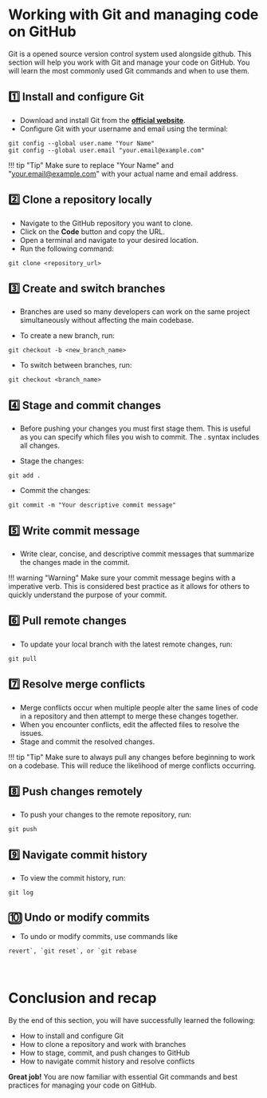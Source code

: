 # Working with Git and managing code on GitHub

Git is a opened source version control system used alongside github. This section will help you work with Git and manage your code on GitHub. You will learn the most commonly used Git commands and when to use them.

## 1️⃣ Install and configure Git

- Download and install Git from the [**official website**](https://git-scm.com/downloads).
- Configure Git with your username and email using the terminal:

```git
git config --global user.name "Your Name"
git config --global user.email "your.email@example.com"
```

!!! tip "Tip"
Make sure to replace "Your Name" and "your.email@example.com" with your actual name and email address.

## 2️⃣ Clone a repository locally

- Navigate to the GitHub repository you want to clone.
- Click on the **Code** button and copy the URL.
- Open a terminal and navigate to your desired location.
- Run the following command:

```git
git clone <repository_url>
```

## 3️⃣ Create and switch branches

- Branches are used so many developers can work on the same project simultaneously without affecting the main codebase.

- To create a new branch, run:

```git
git checkout -b <new_branch_name>
```

- To switch between branches, run:

```git
git checkout <branch_name>
```

## 4️⃣ Stage and commit changes

- Before pushing your changes you must first stage them. This is useful as you can specify which files you wish to commit. The . syntax includes all changes.

- Stage the changes:

```git
git add .
```

- Commit the changes:

```git
git commit -m "Your descriptive commit message"
```

## 5️⃣ Write commit message

- Write clear, concise, and descriptive commit messages that summarize the changes made in the commit.

!!! warning "Warning"
Make sure your commit message begins with a imperative verb. This is considered best practice as it allows for others to quickly understand the purpose of your commit.

## 6️⃣ Pull remote changes

- To update your local branch with the latest remote changes, run:

```git
git pull
```

## 7️⃣ Resolve merge conflicts

- Merge conflicts occur when multiple people alter the same lines of code in a repository and then attempt to merge these changes together.
- When you encounter conflicts, edit the affected files to resolve the issues.
- Stage and commit the resolved changes.

!!! tip "Tip"
Make sure to always pull any changes before beginning to work on a codebase. This will reduce the likelihood of merge conflicts occurring.

## 8️⃣ Push changes remotely

- To push your changes to the remote repository, run:

```git
git push
```

## 9️⃣ Navigate commit history

- To view the commit history, run:

```git
git log
```

## 🔟 Undo or modify commits

- To undo or modify commits, use commands like

```git
revert`, `git reset`, or `git rebase
```

&nbsp;

# Conclusion and recap

By the end of this section, you will have successfully learned the following:

- How to install and configure Git
- How to clone a repository and work with branches
- How to stage, commit, and push changes to GitHub
- How to navigate commit history and resolve conflicts

**Great job!** You are now familiar with essential Git commands and best practices for managing your code on GitHub.
